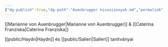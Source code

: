 ```yaml
---
{"dg-publish":true,"dg-path":"Auenbrugger kisasszonyok.md","permalink":"/auenbrugger-kisasszonyok/"}
---
```


[[Marianne von Auenbrugger\|Marianne von Auenbrugger]] & [[Caterina Franziska\|Caterina Franziska]]

[[public/Haydn\|Haydn]] és [[public/Salieri\|Salieri]] tanítványai